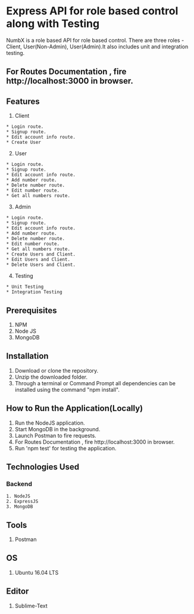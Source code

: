 # Express API for role based control along with Testing
NumbX is a role based API for role based control. There are three roles - Client, User(Non-Admin), User(Admin).It also includes unit and integration testing.

## For Routes Documentation , fire http://localhost:3000 in browser.

## Features

  1. Client 
  
    * Login route.
    * Signup route.
    * Edit account info route.
    * Create User

  2. User
   
    * Login route.
    * Signup route.
    * Edit account info route.
    * Add number route.
    * Delete number route.
    * Edit number route.
    * Get all numbers route.

  3. Admin
   
    * Login route.
    * Signup route.
    * Edit account info route.
    * Add number route.
    * Delete number route.
    * Edit number route.
    * Get all numbers route.
    * Create Users and Client.
    * Edit Users and Client.
    * Delete Users and Client.

  4. Testing

    * Unit Testing
    * Integration Testing


## Prerequisites

  1. NPM
  2. Node JS
  3. MongoDB

## Installation

  1. Download or clone the repository.
  2. Unzip the downloaded folder.
  3. Through a terminal or Command Prompt all dependencies can be installed using the command "npm install".

## How to Run the Application(Locally)

  1. Run the NodeJS application.
  2. Start MongoDB in the background.
  3. Launch Postman to fire requests.
  4. For Routes Documentation , fire http://localhost:3000 in browser.
  5. Run 'npm test' for testing the application.

## Technologies Used
  
### Backend

  	1. NodeJS
  	2. ExpressJS
  	3. MongoDB

## Tools

  1. Postman


## OS

  1. Ubuntu 16.04 LTS

## Editor
  
  1. Sublime-Text
